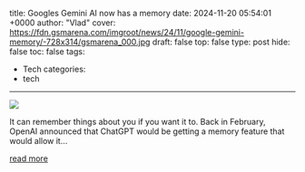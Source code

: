 title: Googles Gemini AI now has a memory
date: 2024-11-20 05:54:01 +0000
author: "Vlad"
cover: https://fdn.gsmarena.com/imgroot/news/24/11/google-gemini-memory/-728x314/gsmarena_000.jpg
draft: false
top: false
type: post
hide: false
toc: false
tags:
  - Tech
categories:
  - tech
---

![](https://fdn.gsmarena.com/imgroot/news/24/11/google-gemini-memory/-728x314/gsmarena_000.jpg)

It can remember things about you if you want it to. Back in February, OpenAI announced that ChatGPT would be getting a memory feature that would allow it...

[read more](https://www.gsmarena.com/googles_gemini_ai_now_has_a_memory-news-65404.php)
